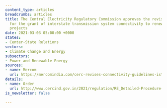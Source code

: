 ```yaml
---
content_type: articles
breadcrumbs: articles
title: The Central Electricity Regulatory Commission approves the revised guidelines
  for the grant of interstate transmission system connectivity to renewable energy
  projects
date: 2021-03-03 05:00:00 +0000
states:
- Center-State Relations
sectors:
- Climate Change and Energy
subsectors:
- Power and Renewable Energy
sources:
- name: Mercom
  url: https://mercomindia.com/cerc-revises-connectivity-guidelines-ists/
details:
- name: Order
  url: http://www.cercind.gov.in/2021/regulation/RE_Detailed-Procedure-20feb2021.pdf
is_newsletter: false

---
```

